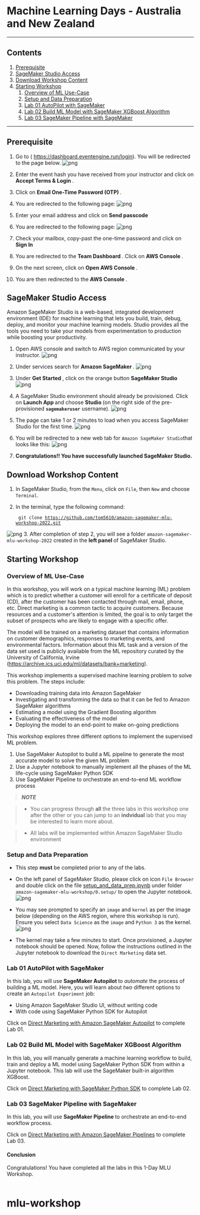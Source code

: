 
# Machine Learning Days - Australia and New Zealand

---

## Contents

1. [Prerequisite](#Prerequisite)
1. [SageMaker Studio Access](#SageMaker-Studio-Access)
1. [Download Workshop Content](#Download-Workshop-Content)
1. [Starting Workshop](#Starting-Workshop)
    1. [Overview of ML Use-Case](#Overview-of-ML-Use-Case)
    1. [Setup and Data Preparation](#Data-Preparation-for-Workshop)
    1. [Lab 01 AutoPilot with SageMaker](#Lab-01-AutoPilot-with-SageMaker)
    1. [Lab 02 Build ML Model with SageMaker XGBoost Algorithm](#Lab-02-Build-ML-Model-with-SageMaker-XGBoost-Algorithm)
    1. [Lab 03 SageMaker Pipeline with SageMaker](#Lab-03-SageMaker-Pipeline-with-SageMaker)

---

## Prerequisite


1. Go to ( https://dashboard.eventengine.run/login). You will be redirected to the page below.
![png](./image/event-engine1.JPG)


2. Enter the event hash you have received from your instructor and click on <b> Accept Terms & Login </b>.

3. Click on <b> Email One-Time Password (OTP) </b>.

4. You are redirected to the following page:
![png](./image/otp.JPG)


5. Enter your email address and click on <b> Send passcode </b>

6. You are redirected to the following page:
![png](./image/passcode.JPG)


7. Check your mailbox, copy-past the one-time password and click on <b> Sign In </b>

8. You are redirected to the <b>Team Dashboard </b>. Click on <b> AWS Console </b>.

9. On the next screen, click on <b> Open AWS Console </b>.

10. You are then redirected to the <b> AWS Console </b>.



## SageMaker Studio Access
Amazon SageMaker Studio is a web-based, integrated development environment (IDE) for machine learning that lets you build, train, debug, deploy, and monitor your machine learning models. Studio provides all the tools you need to take your models from experimentation to production while boosting your productivity.


1. Open AWS console and switch to AWS region communicated by your instructor.
![png](./image/console.JPG)
2. Under services search for <b> Amazon SageMaker </b>.
![png](./image/sagemaker.JPG)


3. Under <b> Get Started </b>, click on the orange button <b> SageMaker Studio </b>
![png](./image/studio.JPG)
4. A SageMaker Studio environment should already be provisioned. Click on <b> Launch App </b> and choose <b> Studio </b> (on the right side of the pre-provisioned <code><b>sagemakeruser</b></code> username).
![png](./image/sagemaker-user.JPG)
5. The page can take 1 or 2 minutes to load when you access SageMaker Studio for the first time.
![png](./image/studio2.JPG)
6. You will be redirected to a new web tab for `Amazon SageMaker Studio`that looks like this:
![png](./image/studio-dashboard.JPG)
7. <b>Congratulations!! You have successfully launched SageMaker Studio.</b>

## Download Workshop Content
1. In SageMaker Studio, from the `Menu`, click on `File`, then `New` and choose `Terminal`.
2. In the terminal, type the following command:

    <code> git clone https://github.com/tom5610/amazon-sagemaker-mlu-workshop-2022.git </code>
    
![png](./image/clone.JPG)
3. After completion of step 2, you will see a folder `amazon-sagemaker-mlu-workshop-2022` created in the <b> left panel </b> of SageMaker Studio.

## Starting Workshop
### Overview of ML Use-Case

In this workshop, you will work on a typical machine learning (ML) problem which is to predict whether a customer will enroll for a certificate of deposit (CD), after the customer has been contacted through mail, email, phone, etc.  Direct marketing is a common tactic to acquire customers.  Because resources and a customer's attention is limited, the goal is to only target the subset of prospects who are likely to engage with a specific offer.  
    
The model will be trained on a marketing dataset that contains information on customer demographics, responses to marketing events, and environmental factors. Information about this ML task and a version of the data set used is publicly available from the ML repository curated by the University of California, Irvine (https://archive.ics.uci.edu/ml/datasets/bank+marketing).
    
This workshop implements a supervised machine learning problem to solve this problem. The steps include:
  * Downloading training data into Amazon SageMaker
  * Investigating and transforming the data so that it can be fed to Amazon SageMaker algorithms
  * Estimating a model using the Gradient Boosting algorithm
  * Evaluating the effectiveness of the model
  * Deploying the model to an end-point to make on-going predictions    

This workshop explores three different options to implement the supervised ML problem.
 1. Use SageMaker Autopilot to build a ML pipeline to generate the most accurate model to solve the given ML problem
 1. Use a Jupyter notebook to manually implement all the phases of the ML life-cycle using SageMaker Python SDK
 3. Use SageMaker Pipeline to orchestrate an end-to-end ML workflow process

> **_NOTE_** 

> - You can progress through **all** the three labs in this workshop one after the other or you can jump to an **indvidual** lab that you may be interested to learn more about.

> - All labs will be implemented within Amazon SageMaker Studio environment
   
### Setup and Data Preparation

* This step **must** be completed prior to any of the labs.
* On the left panel of SageMaker Studio, please click on icon `File Browser` and double click on the file [setup_and_data_prep.ipynb](./0.setup/setup_and_data_prep.ipynb) under folder `amazon-sagemaker-mlu-workshop/0.setup/` to open the Jupyter notebook.
![png](./image/file-browser.JPG)

* You may see prompted to specify an `image` and `kernel` as per the image below (depending on the AWS region, where this workshop is run).  Ensure you select `Data Science` as the `image` and `Python 3` as the kernel.
![png](./image/kernel.JPG)
* The kernel may take a few minutes to start.  Once provisioned, a Jupyter notebook should be opened. Now, follow the instructions outlined in the Jupyter notebook to download the `Direct Marketing` data set.

### Lab 01 AutoPilot with SageMaker

In this lab, you will use <b> SageMaker Autopilot </b> to _automate_ the process of building a ML model.  Here, you will learn about _two_ different options to create an `Autopilot Experiment` job:
- Using Amazon SageMaker Studio UI, without writing code
- With code using SageMaker Python SDK for Autopilot

Click on  [Direct Marketing with Amazon SageMaker Autopilot](./1.autopilot/README.md) to complete Lab 01.


### Lab 02 Build ML Model with SageMaker XGBoost Algorithm

In this lab, you will manually generate a machine learning workflow to build, train and deploy a ML model using SageMaker Python SDK from within a Jupyter notebook.  This lab will use the SageMaker built-in algorithm XGBoost.  

Click on [Direct Marketing with SageMaker Python SDK](./2.build_train_deployment/README.md) to complete Lab 02. 


### Lab 03 SageMaker Pipeline with SageMaker
In this lab, you will use <b> SageMaker Pipeline </b> to orchestrate an end-to-end workflow process. 

Click on  [Direct Marketing with Amazon SageMaker Pipelines](./3.sagemaker_pipelines/README.md) to complete Lab 03.


#### Conclusion

Congratulations! You have completed all the labs in this 1-Day MLU Workshop.

```python

```
# mlu-workshop